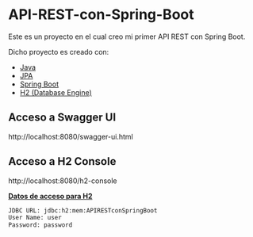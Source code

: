 # API-REST-con-Spring-Boot
Este es un proyecto en el cual creo mi primer API REST con Spring Boot.

Dicho proyecto es creado con:
- [Java](https://www.oracle.com/mx/java/technologies/javase/jdk11-archive-downloads.html)
- [JPA](https://www.ibm.com/docs/es/was-liberty/nd?topic=overview-java-persistence-api-jpa)
- [Spring Boot](https://spring.io/projects/spring-boot)
- [H2 (Database Engine)](https://www.h2database.com/html/main.html)

## Acceso a Swagger UI
http://localhost:8080/swagger-ui.html

## Acceso a H2 Console
http://localhost:8080/h2-console

[ **Datos de acceso para H2** ](https://github.com/AxelAdan/API-REST-con-Spring-Boot/blob/main/src/main/resources/application.yml)
```sh
JDBC URL: jdbc:h2:mem:APIRESTconSpringBoot
User Name: user
Password: password
```
